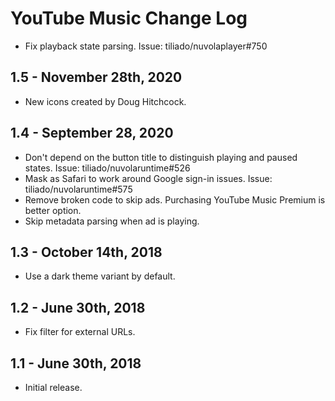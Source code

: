 YouTube Music Change Log
======================

  * Fix playback state parsing. Issue: tiliado/nuvolaplayer#750

1.5 - November 28th, 2020
-------------------------

  * New icons created by Doug Hitchcock.

1.4 - September 28, 2020
------------------------

  * Don't depend on the button title to distinguish playing and paused states. Issue: tiliado/nuvolaruntime#526
  * Mask as Safari to work around Google sign-in issues. Issue: tiliado/nuvolaruntime#575
  * Remove broken code to skip ads. Purchasing YouTube Music Premium is better option.
  * Skip metadata parsing when ad is playing.

1.3 - October 14th, 2018
------------------------

  * Use a dark theme variant by default.

1.2 - June 30th, 2018
---------------------

  * Fix filter for external URLs.

1.1 - June 30th, 2018
---------------------

  * Initial release.
